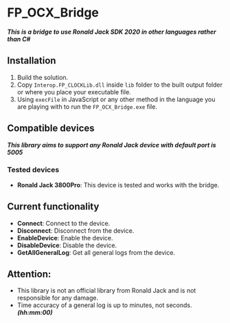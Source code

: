 # FP_OCX_Bridge

***This is a bridge to use Ronald Jack SDK 2020 in other languages rather than C#***

## Installation

1. Build the solution.
2. Copy `Interop.FP_CLOCKLib.dll` inside `lib` folder to the built output folder or where you place your executable file.
3. Using `execFile` in JavaScript or any other method in the language you are playing with to run the `FP_OCX_Bridge.exe` file.

## Compatible devices

***This library aims to support any Ronald Jack device with default port is 5005***

### Tested devices
- **Ronald Jack 3800Pro**: This device is tested and works with the bridge.

## Current functionality
- **Connect**: Connect to the device.
- **Disconnect**: Disconnect from the device.
- **EnableDevice**: Enable the device.
- **DisableDevice**: Disable the device.
- **GetAllGeneralLog**: Get all general logs from the device.

## Attention:
- This library is not an official library from Ronald Jack and is not responsible for any damage.
- Time accuracy of a general log is up to minutes, not seconds. ***(hh:mm:00)***
